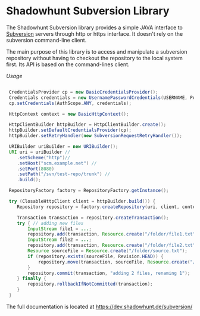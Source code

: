 # Shadowhunt Subversion Library

The Shadowhunt Subversion library provides a simple JAVA interface to
[Subversion](http://subversion.apache.org/) servers through http or https
interface. It doesn't rely on the subversion command-line client.

The main purpose of this library is to access and manipulate a subversion
repository without having to checkout the repository to the local system first.
Its API is based on the command-lines client.

*Usage*

```java

 CredentialsProvider cp = new BasicCredentialsProvider();
 Credentials credentials = new UsernamePasswordCredentials(USERNAME, PASSWORD);
 cp.setCredentials(AuthScope.ANY, credentials);

 HttpContext context = new BasicHttpContext();

 HttpClientBuilder httpBuilder = HttpClientBuilder.create();
 httpBuilder.setDefaultCredentialsProvider(cp);
 httpBuilder.setRetryHandler(new SubversionRequestRetryHandler());

 URIBuilder uriBuilder = new URIBuilder();
 URI uri = uriBuilder //
    .setScheme("http")//
    .setHost("scm.example.net") //
    .setPort(8080)
    .setPath("/svn/test-repo/trunk") //
    .build();

 RepositoryFactory factory = RepositoryFactory.getInstance();

 try (ClosableHttpClient client = httpBuilder.build()) {
    Repository repository = factory.createRepository(uri, client, context, true);

    Transaction transaction = repository.createTransaction();
    try { // adding new files
        InputStream file1 = ...;
        repository.add(transaction, Resource.create("/folder/file1.txt"), true, file1);
        InputStream file2 = ...;
        repository.add(transaction, Resource.create("/folder/file2.txt"), true, file2);
        Resource sourceFile = Resource.create("/folder/source.txt");
        if (repository.exists(sourceFile, Revision.HEAD)) {
            repository.move(transaction, sourceFile, Resource.create("/folder/target.txt"), false);
        }
        repository.commit(transaction, "adding 2 files, renaming 1");
    } finally {
        repository.rollbackIfNotCommitted(transaction);
    }
 }
```

The full documentation is located at https://dev.shadowhunt.de/subversion/
